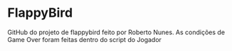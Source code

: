 # FlappyBird
GitHub do projeto de flappybird feito por Roberto Nunes.
As condições de Game Over foram feitas dentro do script do Jogador
